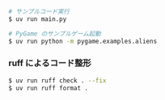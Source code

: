 ```sh
# サンプルコード実行
$ uv run main.py

# PyGame のサンプルゲーム起動
$ uv run python -m pygame.examples.aliens
```

### ruff によるコード整形
```sh
$ uv run ruff check . --fix
$ uv run ruff format .
```
